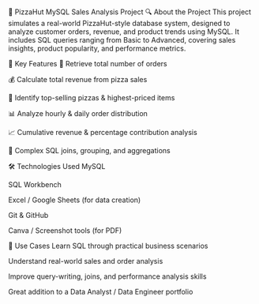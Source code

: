 🍕 PizzaHut MySQL Sales Analysis Project
🔍 About the Project
This project simulates a real-world PizzaHut-style database system, designed to analyze customer orders, revenue, and product trends using MySQL. It includes SQL queries ranging from Basic to Advanced, covering sales insights, product popularity, and performance metrics.

📌 Key Features
🔢 Retrieve total number of orders

💰 Calculate total revenue from pizza sales

🥇 Identify top-selling pizzas & highest-priced items

📊 Analyze hourly & daily order distribution

📈 Cumulative revenue & percentage contribution analysis

🧩 Complex SQL joins, grouping, and aggregations

🛠️ Technologies Used
MySQL

SQL Workbench

Excel / Google Sheets (for data creation)

Git & GitHub

Canva / Screenshot tools (for PDF)

📑 Use Cases
Learn SQL through practical business scenarios

Understand real-world sales and order analysis

Improve query-writing, joins, and performance analysis skills

Great addition to a Data Analyst / Data Engineer portfolio

